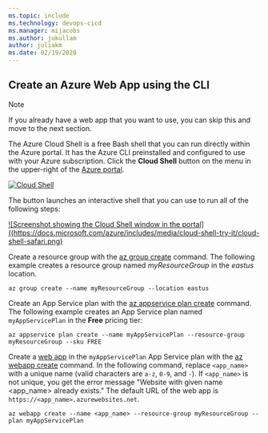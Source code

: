 ```yaml
---
ms.topic: include
ms.technology: devops-cicd
ms.manager: mijacobs
ms.author: jukullam
author: juliakm
ms.date: 02/19/2020
---
```


## Create an Azure Web App using the CLI

> [!NOTE]
> If you already have a web app that you want to use, you can skip this and move to the next section.  

The Azure Cloud Shell is a free Bash shell that you can run directly within the Azure portal.
It has the Azure CLI preinstalled and configured to use with your Azure subscription.
Click the **Cloud Shell** button on the menu in the upper-right of the [Azure portal](https://portal.azure.com).

[![Cloud Shell](/azure/includes/media/cloud-shell-try-it/cloud-shell-menu.png)](https://portal.azure.com)

The button launches an interactive shell that you can use to run all of the following steps:

[![Screenshot showing the Cloud Shell window in the portal]((https://docs.microsoft.com/azure/includes/media/cloud-shell-try-it/cloud-shell-safari.png)](https://portal.azure.com)

Create a resource group with the [az group create](/cli/azure/group#az_group_create) command. The following example creates a resource group named *myResourceGroup* in the *eastus* location.

```azurecli-interactive
az group create --name myResourceGroup --location eastus
```

Create an App Service plan with the [az appservice plan create](/cli/azure/appservice/plan#az_appservice_plan_create) command. The following example creates an App Service plan named `myAppServicePlan` in the **Free** pricing tier:

```azurecli-interactive
az appservice plan create --name myAppServicePlan --resource-group myResourceGroup --sku FREE
```

Create a [web app](/azure/app-service-web/app-service-web-overview) in the `myAppServicePlan` App Service plan with the [az webapp create](/cli/azure/webapp#az_webapp_create) command. In the following command, replace `<app_name>` with a unique name (valid characters are `a-z`, `0-9`, and `-`). If `<app_name>` is not unique, you get the error message "Website with given name <app_name> already exists." The default URL of the web app is `https://<app_name>.azurewebsites.net`.

```azurecli-interactive
az webapp create --name <app_name> --resource-group myResourceGroup --plan myAppServicePlan
```